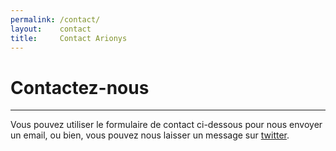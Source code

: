 ```yaml
---
permalink: /contact/
layout:    contact
title:     Contact Arionys
---
```


# Contactez-nous
----------------

Vous pouvez utiliser le formulaire de contact ci-dessous pour nous envoyer un email, ou bien, vous pouvez nous laisser un message sur [twitter](http://twitter.com/HassaniWaliid).

